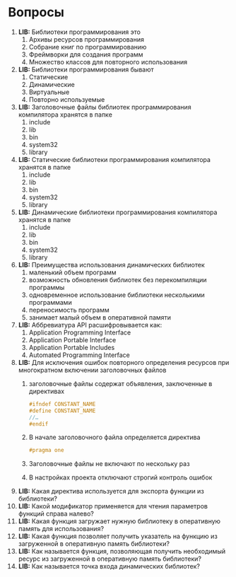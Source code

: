 # Вопросы

1. **LIB:** Библиотеки программирования это
   1. Архивы ресурсов программирования 
   2. Собрание книг по программированию 
   3. Фреймворки для создания программ 
   4. Множество классов для повторного использования
2. **LIB:** Библиотеки программирования бывают
   1. Статические
   2. Динамические
   3. Виртуальные
   4. Повторно используемые
3. **LIB:** Заголовочные файлы библиотек программирования компилятора хранятся в папке
   1. include
   2. lib
   3. bin
   4. system32
   5. library
4. **LIB:** Статические библиотеки программирования компилятора хранятся в папке
   1. include
   2. lib
   3. bin
   4. system32
   5. library
5. **LIB:** Динамические библиотеки программирования компилятора хранятся в папке
   1. include
   2. lib
   3. bin
   4. system32
   5. library
6. **LIB:** Преимущества использования динамических библиотек
   1. маленький объем программ
   2. возможность обновления библиотек без перекомпиляции программы 
   3. одновременное использование библиотеки несколькими программами
   4. переносимость программ
   5. занимает малый объем в оперативной памяти
7. **LIB:** Аббревиатура API расшифровывается как:
   1. Application Programming Interface
   2. Application Portable Interface
   3. Application Portable Includes
   4. Automated Programming Interface
8. **LIB:** Для исключения ошибок повторного определения ресурсов при многократном включении заголовочных файлов
   1. заголовочные файлы содержат объявления, заключенные в директивах  


      ```cpp
      #ifndef CONSTANT_NAME
      #define CONSTANT_NAME
      //…
      #endif
      ```

   2. В начале заголовочного файла определяется директива  


      ```cpp
      #pragma one
      ```

   3. Заголовочные файлы не включают по нескольку раз 
   4. В настройках проекта отключают строгий контроль ошибок
9. **LIB:** Какая директива используется для экспорта функции из библиотеки?
10. **LIB:** Какой модификатор применяется для чтения параметров функций справа налево?
11. **LIB:** Какая функция загружает нужную библиотеку в оперативную память для использования?
12. **LIB:** Какая функция позволяет получить указатель на функцию из загруженной в оперативную память библиотеки?
13. **LIB:** Как называется функция, позволяющая получить необходимый ресурс из загруженной в оперативную память библиотеки?
14. **LIB:** Как называется точка входа динамических библиотек?

